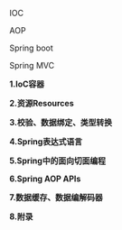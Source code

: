 IOC

AOP

Spring boot

Spring MVC



**1.IoC容器**

**2.资源Resources**

**3.校验、数据绑定、类型转换**

**4.Spring表达式语言**

**5.Spring中的面向切面编程**

**6.Spring AOP APIs**

**7.数据缓存、数据编解码器**

**8.附录**

